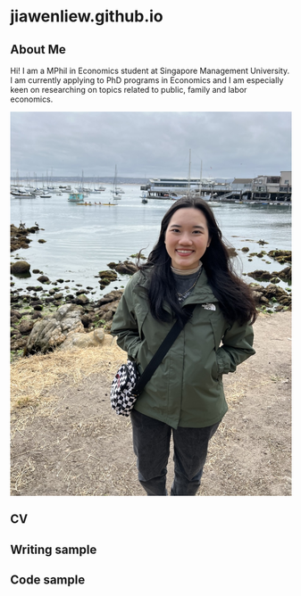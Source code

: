 # jiawenliew.github.io

## About Me
Hi! I am a MPhil in Economics student at Singapore Management University. I am currently applying to PhD programs in Economics and I am especially keen on researching on topics related to public, family and labor economics.

<div style="text-align: center;">
  <img src="me.jpeg" alt="At the beautiful Monterey Bay" style="display: block; margin: 0 auto;">
</div>

## CV

## Writing sample

## Code sample

